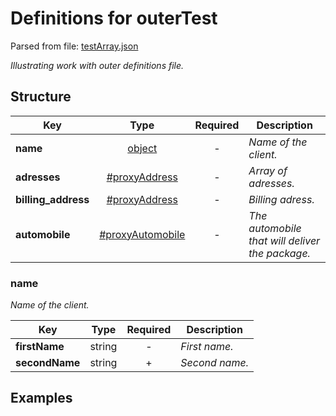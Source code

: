 # __Definitions for outerTest__
Parsed from file: [testArray.json](https://github.com/McCastles/JMC/blob/master/examples/outer/testArray.json)

_Illustrating work with outer definitions file._
## __Structure__

|Key|Type|Required|Description|
|-|:-:|:-:|-|
|__name__|[object](#name)|-|_Name of the client._|
|__adresses__|[#proxyAddress](./definitions/proxy.md#proxyAddress)|-|_Array of adresses._|
|__billing_address__|[#proxyAddress](./definitions/proxy.md#proxyAddress)|-|_Billing adress._|
|__automobile__|[#proxyAutomobile](./definitions/proxy.md#proxyAutomobile)|-|_The automobile that will deliver the package._|
### __name__
_Name of the client._

|Key|Type|Required|Description|
|-|:-:|:-:|-|
|__firstName__|string|-|_First name._|
|__secondName__|string|+|_Second name._|
## __Examples__
```
```